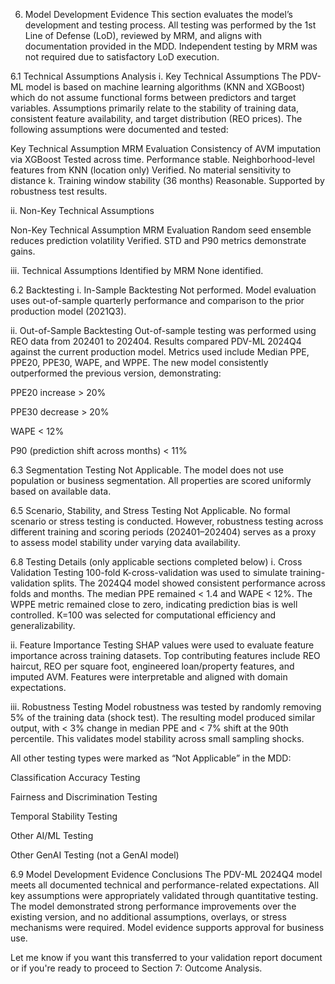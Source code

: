 6. Model Development Evidence
This section evaluates the model’s development and testing process. All testing was performed by the 1st Line of Defense (LoD), reviewed by MRM, and aligns with documentation provided in the MDD. Independent testing by MRM was not required due to satisfactory LoD execution.

6.1 Technical Assumptions Analysis
i. Key Technical Assumptions
The PDV-ML model is based on machine learning algorithms (KNN and XGBoost) which do not assume functional forms between predictors and target variables. Assumptions primarily relate to the stability of training data, consistent feature availability, and target distribution (REO prices). The following assumptions were documented and tested:

Key Technical Assumption	MRM Evaluation
Consistency of AVM imputation via XGBoost	Tested across time. Performance stable.
Neighborhood-level features from KNN (location only)	Verified. No material sensitivity to distance k.
Training window stability (36 months)	Reasonable. Supported by robustness test results.

ii. Non-Key Technical Assumptions

Non-Key Technical Assumption	MRM Evaluation
Random seed ensemble reduces prediction volatility	Verified. STD and P90 metrics demonstrate gains.

iii. Technical Assumptions Identified by MRM
None identified.

6.2 Backtesting
i. In-Sample Backtesting
Not performed. Model evaluation uses out-of-sample quarterly performance and comparison to the prior production model (2021Q3).

ii. Out-of-Sample Backtesting
Out-of-sample testing was performed using REO data from 202401 to 202404. Results compared PDV-ML 2024Q4 against the current production model. Metrics used include Median PPE, PPE20, PPE30, WAPE, and WPPE. The new model consistently outperformed the previous version, demonstrating:

PPE20 increase > 20%

PPE30 decrease > 20%

WAPE < 12%

P90 (prediction shift across months) < 11%

6.3 Segmentation Testing
Not Applicable.
The model does not use population or business segmentation. All properties are scored uniformly based on available data.

6.5 Scenario, Stability, and Stress Testing
Not Applicable.
No formal scenario or stress testing is conducted. However, robustness testing across different training and scoring periods (202401–202404) serves as a proxy to assess model stability under varying data availability.

6.8 Testing Details (only applicable sections completed below)
i. Cross Validation Testing
100-fold K-cross-validation was used to simulate training-validation splits. The 2024Q4 model showed consistent performance across folds and months. The median PPE remained < 1.4 and WAPE < 12%. The WPPE metric remained close to zero, indicating prediction bias is well controlled. K=100 was selected for computational efficiency and generalizability.

ii. Feature Importance Testing
SHAP values were used to evaluate feature importance across training datasets. Top contributing features include REO haircut, REO per square foot, engineered loan/property features, and imputed AVM. Features were interpretable and aligned with domain expectations.

iii. Robustness Testing
Model robustness was tested by randomly removing 5% of the training data (shock test). The resulting model produced similar output, with < 3% change in median PPE and < 7% shift at the 90th percentile. This validates model stability across small sampling shocks.

All other testing types were marked as “Not Applicable” in the MDD:

Classification Accuracy Testing

Fairness and Discrimination Testing

Temporal Stability Testing

Other AI/ML Testing

Other GenAI Testing (not a GenAI model)

6.9 Model Development Evidence Conclusions
The PDV-ML 2024Q4 model meets all documented technical and performance-related expectations. All key assumptions were appropriately validated through quantitative testing. The model demonstrated strong performance improvements over the existing version, and no additional assumptions, overlays, or stress mechanisms were required. Model evidence supports approval for business use.

Let me know if you want this transferred to your validation report document or if you're ready to proceed to Section 7: Outcome Analysis.








